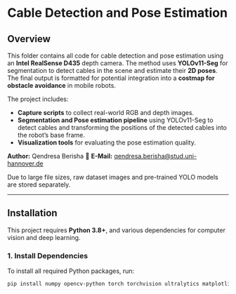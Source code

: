 # Cable Detection and Pose Estimation
## Overview

This folder contains all code for cable detection and pose estimation using an **Intel RealSense D435** depth camera. The method uses **YOLOv11-Seg** for segmentation to detect cables in the scene and estimate their **2D poses**. The final output is formatted for potential integration into a **costmap for obstacle avoidance** in mobile robots.

The project includes:
- **Capture scripts** to collect real-world RGB and depth images.
- **Segmentation and Pose estimation pipeline** using YOLOv11-Seg to detect cables and transforming the positions of the detected cables into the robot’s base frame.
- **Visualization tools** for evaluating the pose estimation quality.

**Author:** Qendresa Berisha
📧 **E-Mail:** qendresa.berisha@stud.uni-hannover.de

Due to large file sizes, raw dataset images and pre-trained YOLO models are stored separately.  

---

## **Installation**
This project requires **Python 3.8+**, and various dependencies for computer vision and deep learning.

### **1. Install Dependencies**
To install all required Python packages, run:
```bash
pip install numpy opencv-python torch torchvision ultralytics matplotlib pandas json
